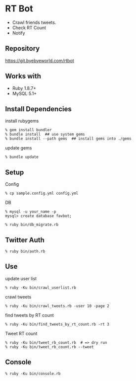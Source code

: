 RT Bot
======

* Crawl friends tweets.
* Check RT Count
* Notify


Repository
----------
https://git.byebyeworld.com/rtbot


Works with
----------
* Ruby 1.8.7+
* MySQL 5.1+


Install Dependencies
--------------------

install rubygems

    % gem install bundler
    % bundle install  ## use system gems
    % bundle install --path gems  ## install gems into ./gems


update gems

    % bundle update


Setup
-----

Config

    % cp sample.config.yml config.yml

DB

    % mysql -u your_name -p
    mysql> create database favbot;

    % ruby bin/db_migrate.rb


Twitter Auth
------------

    % ruby bin/auth.rb


Use
---

update user list

    % ruby -Ku bin/crawl_userlist.rb

crawl tweets

    % ruby -Ku bin/crawl_tweets.rb -user 10 -page 2

find tweets by RT count

    % ruby -Ku bin/find_tweets_by_rt_count.rb -rt 3

Tweet RT count

    % ruby -Ku bin/tweet_rb_count.rb  # => dry run
    % ruby -Ku bin/tweet_rb_count.rb --tweet


Console
-------

    % ruby -Ku bin/console.rb